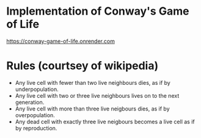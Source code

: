 # Implementation of Conway's Game of Life 
https://conway-game-of-life.onrender.com

# Rules (courtsey of wikipedia)

* Any live cell with fewer than two live neighbours dies, as if by underpopulation.
* Any live cell with two or three live neighbours lives on to the next generation.
* Any live cell with more than three live neigbours dies, as if by overpopulation.
* Any dead cell with exactly three live neigbours becomes a live cell as if by reproduction. 
